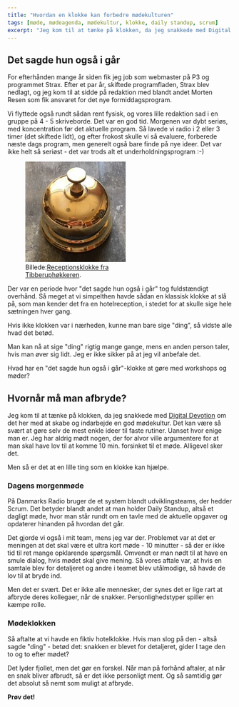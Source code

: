 ```yaml
---
title: "Hvordan en klokke kan forbedre mødekulturen"
tags: [møde, mødeagenda, mødekultur, klokke, daily standup, scrum]
excerpt: "Jeg kom til at tænke på klokken, da jeg snakkede med Digital Devotion om det her med at skabe og indarbejde en god mødekultur"
---
```


## Det sagde hun også i går

For efterhånden mange år siden fik jeg job som webmaster på P3 og programmet Strax. Efter et par år, skiftede programfladen, Strax blev nedlagt, og jeg kom til at sidde på redaktion med blandt andet Morten Resen som fik ansvaret for det nye formiddagsprogram.

Vi flyttede også rundt sådan rent fysisk, og vores lille redaktion sad i en gruppe på 4 - 5 skriveborde. Det var en god tid. Morgenen var dybt seriøs, med koncentration før det aktuelle program. Så lavede vi radio i 2 eller 3 timer (det skiftede lidt), og efter frokost skulle vi så evaluere, forberede næste dags program, men generelt også bare finde på nye ideer. Det var ikke helt så seriøst - det var trods alt et underholdningsprogram :-)

<figure style="width: 225px" class="align-right">
	<img src="/assets/images/receptionsklokke.jpg">
	<figcaption>Billede:<a href="https://tibberuphoekeren.dk/webshop/gaveideer/gaver/receptionsklokke/" title="Receptionsklokke fra Tibberuphøkkeren">Receptionsklokke fra Tibberuphøkkeren</a>.</figcaption>
</figure>

Der var en periode hvor "det sagde hun også i går" tog fuldstændigt overhånd. Så meget at vi simpelthen havde sådan en klassisk klokke at slå på, som man kender det fra en hotelreception, i stedet for at skulle sige hele sætningen hver gang.

Hvis ikke klokken var i nærheden, kunne man bare sige "ding", så vidste alle hvad det betød.

Man kan nå at sige "ding" rigtig mange gange, mens en anden person taler, hvis man øver sig lidt. Jeg er ikke sikker på at jeg vil anbefale det.

Hvad har en "det sagde hun også i går"-klokke at gøre med workshops og møder?

## Hvornår må man afbryde?

Jeg kom til at tænke på klokken, da jeg snakkede med [Digital Devotion](https://digitaldevotion.io/) om det her med at skabe og indarbejde en god mødekultur. Det kan være så svært at gøre selv de mest enkle ideer til faste rutiner. Uanset hvor enige man er. Jeg har aldrig mødt nogen, der for alvor ville argumentere for at man skal have lov til at komme 10 min. forsinket til et møde. Alligevel sker det.

Men så er det at en lille ting som en klokke kan hjælpe.

### Dagens morgenmøde

På Danmarks Radio bruger de et system blandt udviklingsteams, der hedder Scrum. Det betyder blandt andet at man holder Daily Standup, altså et dagligt møde, hvor man står rundt om en tavle med de aktuelle opgaver og opdaterer hinanden på hvordan det går.

Det gjorde vi også i mit team, mens jeg var der. Problemet var at det er meningen at det skal være et ultra kort møde - 10 minutter - så der er ikke tid til ret mange opklarende spørgsmål. Omvendt er man nødt til at have en smule dialog, hvis mødet skal give mening. Så vores aftale var, at hvis en samtale blev for detaljeret og andre i teamet blev utålmodige, så havde de lov til at bryde ind.

Men det er svært. Det er ikke alle mennesker, der synes det er lige rart at afbryde deres kollegaer, når de snakker. Personlighedstyper spiller en kæmpe rolle.

### Mødeklokken

Så aftalte at vi havde en fiktiv hotelklokke. Hvis man slog på den - altså sagde "ding" - betød det: snakken er blevet for detaljeret, gider I tage den to og to efter mødet?

Det lyder fjollet, men det gør en forskel. Når man på forhånd aftaler, at når en snak bliver afbrudt, så er det ikke personligt ment. Og så samtidig gør det absolut så nemt som muligt at afbryde.

**Prøv det!**
